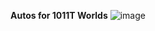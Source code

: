 **Autos for 1011T Worlds**
![image](https://github.com/cha144/1011TAuto/assets/123281198/4ae4fb53-1e4e-4dcb-98b2-928919a4bcd2)
